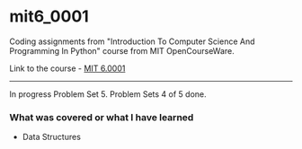 # mit6_0001
Coding assignments from "Introduction To Computer Science And Programming In Python" course from MIT OpenCourseWare.

Link to the course - 
<a href="https://ocw.mit.edu/courses/6-0001-introduction-to-computer-science-and-programming-in-python-fall-2016/">MIT 6.0001
</a>
<hr>
In progress Problem Set 5. Problem Sets 4 of 5 done.

<h3>What was covered or what I have learned</h3>
<ul>
  <li>Data Structures</li>
</ul>
